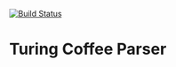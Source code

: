 [![Build Status](https://travis-ci.org/Swind/TuringCoffeeParser.svg)](https://travis-ci.org/Swind/TuringCoffeeParser)

# Turing Coffee Parser
